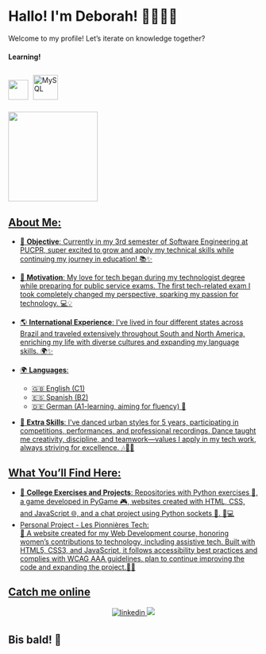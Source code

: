 # Hallo! I'm Deborah! 👩🏽‍💻🪩 
Welcome to my profile! Let’s iterate on knowledge together?

#### Learning!
<img src="https://cdn.jsdelivr.net/gh/devicons/devicon@latest/icons/java/java-original-wordmark.svg" width="40" height="40" /><a href="https://www.mysql.com/" target="_blank"><img style="margin: 10px" src="https://profilinator.rishav.dev/skills-assets/mysql-original-wordmark.svg" alt="MySQL" height="50" /></a>  
<div>
<a href="https://github.com/Deborah-Lizardo">
<img loading="lazy" height="180em" src="https://github-readme-stats.vercel.app/api/top-langs/?username=Deborah-Lizardo&layout=compact&langs_count=7&theme=dracula"/>

## About Me:  
- 🌸 **Objective**: Currently in my 3rd semester of Software Engineering at PUCPR, super excited to grow and apply my technical skills while continuing my journey in education! 📚✨
  
- 🌺 **Motivation**: My love for tech began during my technologist degree while preparing for public service exams. The first tech-related exam I took completely changed my perspective, sparking my passion for technology.  💻💡
  
- 🌎 **International Experience**: I've lived in four different states across Brazil and traveled extensively throughout South and North America, enriching my life with diverse cultures and expanding my language skills. 🌍✨
  
- 🌍 **Languages**:  
  - 🇬🇧 English (C1)  
  - 🇪🇸 Spanish (B2)  
  - 🇩🇪 German (A1-learning, aiming for fluency) 💬  
- 💃 **Extra Skills**: I’ve danced urban styles for 5 years, participating in competitions, performances, and professional recordings. Dance taught me creativity, discipline, and teamwork—values I apply in my tech work, always striving for excellence. 🎶👯‍♀️  

## What You’ll Find Here:  
- 📁 **College Exercises and Projects**: Repositories with Python exercises 🐍, a game developed in PyGame 🎮, websites created with HTML, CSS, and JavaScript 🌐, and a chat project using Python sockets 💬. 🌸💻
- Personal Project - Les Pionnières Tech:  
🌸 A website created for my Web Development course, honoring women’s contributions to technology, including assistive tech. Built with HTML5, CSS3, and JavaScript, it follows accessibility best practices and complies with WCAG AAA guidelines.  plan to continue improving the code and expanding the project.🌷✨


##  Catch me online
<div align="center">
<a href="https://www.linkedin.com/in/deborah-lizardo/" target="_blank">
<img src=https://img.shields.io/badge/linkedin-%231E77B5.svg?&style=for-the-badge&logo=linkedin&logoColor=white alt=linkedin style="margin-bottom: 5px;"/>
<a href = "mailto:deborah.slizardoo@gmail.com"><img loading="lazy" src="https://img.shields.io/badge/Gmail-D14836?style=for-the-badge&logo=gmail&logoColor=white" target="_blank"></a>
</div>   


## Bis bald! 👋

